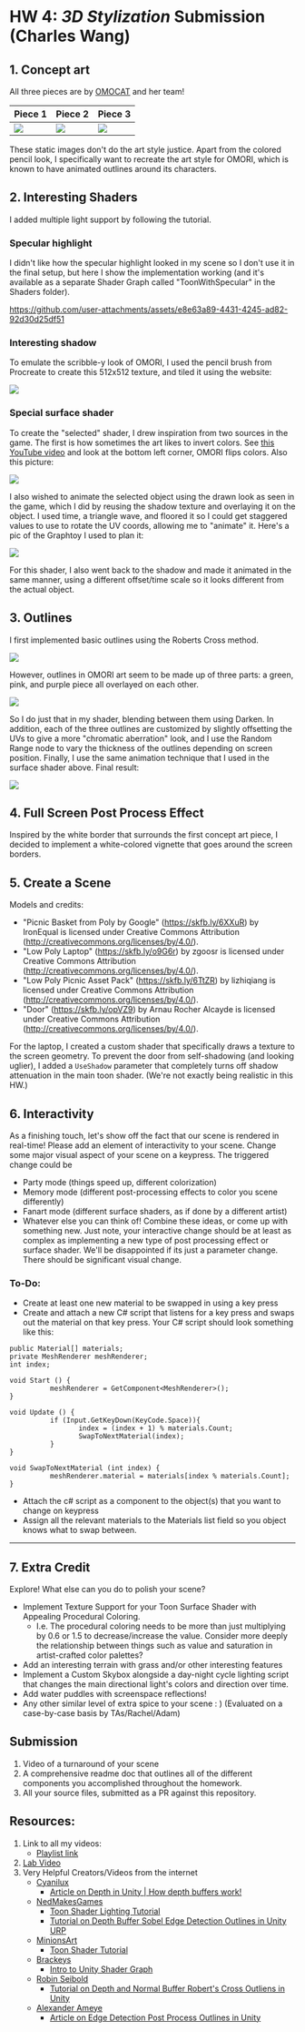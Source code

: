 # HW 4: *3D Stylization* Submission (Charles Wang)

## 1. Concept art

All three pieces are by [OMOCAT](https://x.com/_omocat) and her team!

| Piece 1 | Piece 2 | Piece 3 |
|-------|------|-------|
|![](Writeup/1.png)|![](Writeup/2.png)|![](Writeup/3.png)|

These static images don't do the art style justice. Apart from the colored pencil look, I specifically want to recreate the art style for OMORI, which is known to have animated outlines around its characters.

## 2. Interesting Shaders

I added multiple light support by following the tutorial.

### Specular highlight

I didn't like how the specular highlight looked in my scene so I don't use it in the final setup, but here I show the implementation working (and it's available as a separate Shader Graph called "ToonWithSpecular" in the Shaders folder).

https://github.com/user-attachments/assets/e8e63a89-4431-4245-ad82-92d30d25df51

### Interesting shadow

To emulate the scribble-y look of OMORI, I used the pencil brush from Procreate to create this 512x512 texture, and tiled it using the website:

![](Assets/Textures/shadow.png)

### Special surface shader

To create the "selected" shader, I drew inspiration from two sources in the game. The first is how sometimes the art likes to invert colors. See [this YouTube video](https://www.youtube.com/watch?v=dU_Wbl5va3E) and look at the bottom left corner, OMORI flips colors. Also this picture:

![](Writeup/opp.jpg)

I also wished to animate the selected object using the drawn look as seen in the game, which I did by reusing the shadow texture and overlaying it on the object. I used time, a triangle wave, and floored it so I could get staggered values to use to rotate the UV coords, allowing me to "animate" it. Here's a pic of the Graphtoy I used to plan it:

![](Writeup/graph.png)

For this shader, I also went back to the shadow and made it animated in the same manner, using a different offset/time scale so it looks different from the actual object.

## 3. Outlines

I first implemented basic outlines using the Roberts Cross method.

![](Writeup/basic-outlines.png)

However, outlines in OMORI art seem to be made up of three parts: a green, pink, and purple piece all overlayed on each other.

![](Writeup/outlineex.png)

So I do just that in my shader, blending between them using Darken. In addition, each of the three outlines are customized by slightly offsetting the UVs to give a more "chromatic aberration" look, and I use the Random Range node to vary the thickness of the outlines depending on screen position. Finally, I use the same animation technique that I used in the surface shader above. Final result:

![](Writeup/cool-outlines.png)

## 4. Full Screen Post Process Effect

Inspired by the white border that surrounds the first concept art piece, I decided to implement a white-colored vignette that goes around the screen borders.

## 5. Create a Scene

Models and credits:

- "Picnic Basket from Poly by Google" (https://skfb.ly/6XXuR) by IronEqual is licensed under Creative Commons Attribution (http://creativecommons.org/licenses/by/4.0/).
- "Low Poly Laptop" (https://skfb.ly/o9G6r) by zgoosr is licensed under Creative Commons Attribution (http://creativecommons.org/licenses/by/4.0/).
- "Low Poly Picnic Asset Pack" (https://skfb.ly/6TtZR) by lizhiqiang is licensed under Creative Commons Attribution (http://creativecommons.org/licenses/by/4.0/).
- "Door" (https://skfb.ly/opVZ9) by Arnau Rocher Alcayde is licensed under Creative Commons Attribution (http://creativecommons.org/licenses/by/4.0/).

For the laptop, I created a custom shader that specifically draws a texture to the screen geometry. To prevent the door from self-shadowing (and looking uglier), I added a `UseShadow` parameter that completely turns off shadow attenuation in the main toon shader. (We're not exactly being realistic in this HW.)

## 6. Interactivity
As a finishing touch, let's show off the fact that our scene is rendered in real-time! Please add an element of interactivity to your scene. Change some major visual aspect of your scene on a keypress. The triggered change could be
* Party mode (things speed up, different colorization)
* Memory mode (different post-processing effects to color you scene differently)
* Fanart mode (different surface shaders, as if done by a different artist)
* Whatever else you can think of! Combine these ideas, or come up with something new. Just note, your interactive change should be at least as complex as implementing a new type of post processing effect or surface shader. We'll be disappointed if its just a parameter change. There should be significant visual change.

### To-Do:
* Create at least one new material to be swapped in using a key press
* Create and attach a new C# script that listens for a key press and swaps out the material on that key press. 
Your C# script should look something like this:
```
public Material[] materials;
private MeshRenderer meshRenderer;
int index;

void Start () {
          meshRenderer = GetComponent<MeshRenderer>();
}

void Update () {
          if (Input.GetKeyDown(KeyCode.Space)){
                 index = (index + 1) % materials.Count;
                 SwapToNextMaterial(index);
          }
}

void SwapToNextMaterial (int index) {
          meshRenderer.material = materials[index % materials.Count];
}
```
* Attach the c# script as a component to the object(s) that you want to change on keypress
* Assign all the relevant materials to the Materials list field so you object knows what to swap between.
 
---
## 7. Extra Credit
Explore! What else can you do to polish your scene?
  
- Implement Texture Support for your Toon Surface Shader with Appealing Procedural Coloring.
    - I.e. The procedural coloring needs to be more than just multiplying by 0.6 or 1.5 to decrease/increase the value. Consider more deeply the relationship between things such as value and saturation in artist-crafted color palettes? 
- Add an interesting terrain with grass and/or other interesting features
- Implement a Custom Skybox alongside a day-night cycle lighting script that changes the main directional light's colors and direction over time.
- Add water puddles with screenspace reflections!
- Any other similar level of extra spice to your scene : ) (Evaluated on a case-by-case basis by TAs/Rachel/Adam)

## Submission
1. Video of a turnaround of your scene
2. A comprehensive readme doc that outlines all of the different components you accomplished throughout the homework. 
3. All your source files, submitted as a PR against this repository.

## Resources:

1. Link to all my videos:
    - [Playlist link](https://www.youtube.com/playlist?list=PLEScZZttnDck7Mm_mnlHmLMfR3Q83xIGp)
2. [Lab Video](https://youtu.be/jc5MLgzJong?si=JycYxROACJk8KpM4)
3. Very Helpful Creators/Videos from the internet
    - [Cyanilux](https://www.cyanilux.com/)
        - [Article on Depth in Unity | How depth buffers work!](https://www.cyanilux.com/tutorials/depth/) 
    - [NedMakesGames](https://www.youtube.com/@NedMakesGames)
        - [Toon Shader Lighting Tutorial](https://www.youtube.com/watch?v=GQyCPaThQnA&ab_channel=NedMakesGames)
        - [Tutorial on Depth Buffer Sobel Edge Detection Outlines in Unity URP](https://youtu.be/RMt6DcaMxcE?si=WI7H5zyECoaqBsqF)
    - [MinionsArt](https://www.youtube.com/@MinionsArt)
        - [Toon Shader Tutorial](https://www.youtube.com/watch?v=FIP6I1x6lMA&ab_channel=MinionsArt)
    - [Brackeys](https://www.youtube.com/@Brackeys)
        - [Intro to Unity Shader Graph](https://www.youtube.com/watch?v=Ar9eIn4z6XE&ab_channel=Brackeys)
    - [Robin Seibold](https://www.youtube.com/@RobinSeibold)
        - [Tutorial on Depth and Normal Buffer Robert's Cross Outliens in Unity](https://youtu.be/LMqio9NsqmM?si=zmtWxtdb1ViG2tFs)
    - [Alexander Ameye](https://ameye.dev/about/)
        - [Article on Edge Detection Post Process Outlines in Unity](https://ameye.dev/notes/edge-detection-outlines/)
